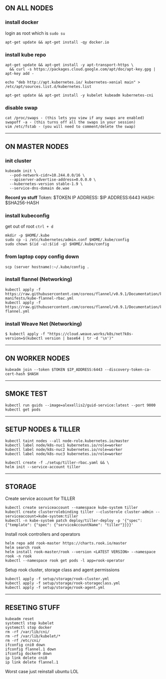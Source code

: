 ## ON ALL NODES

### install docker
login as root which is `sudo su`
```
apt-get update && apt-get install -qy docker.io
```

### install kube repo

```
apt-get update && apt-get install -y apt-transport-https \
  && curl -s https://packages.cloud.google.com/apt/doc/apt-key.gpg | apt-key add -

echo "deb http://apt.kubernetes.io/ kubernetes-xenial main" > /etc/apt/sources.list.d/kubernetes.list

apt-get update && apt-get install -y kubelet kubeadm kubernetes-cni
```

### disable swap
```
cat /proc/swaps - (this lets you view if any swaps are enabled)
swapoff -a - (this turns off all the swaps in your session)
vim /etc/fstab - (you will need to comment/delete the swap)
```
---

## ON MASTER NODES

### init cluster

```
kubeadm init \
  --pod-network-cidr=10.244.0.0/16 \
  --apiserver-advertise-address=0.0.0.0 \
  --kubernetes-version stable-1.9 \
  --service-dns-domain de.wae
```
**Record yo stuff**
Token: $TOKEN
IP ADDRESS: $IP ADDRESS:6443
HASH: $SHA256-HASH

### install kubeconfig
get out of root `ctrl + d`
```
mkdir -p $HOME/.kube
sudo cp -i /etc/kubernetes/admin.conf $HOME/.kube/config
sudo chown $(id -u):$(id -g) $HOME/.kube/config
```

### from laptop copy config down

```
scp (server hostname):~/.kube/config .
```

### install flannel (Networking)

```
kubectl apply -f https://raw.githubusercontent.com/coreos/flannel/v0.9.1/Documentation/k8s-manifests/kube-flannel-rbac.yml
kubectl apply -f https://raw.githubusercontent.com/coreos/flannel/v0.9.1/Documentation/kube-flannel.yml
```
### install Weave Net (Networking)

```
$ kubectl apply -f "https://cloud.weave.works/k8s/net?k8s-version=$(kubectl version | base64 | tr -d '\n')"
```
---

## ON WORKER NODES

```
kubeadm join --token $TOKEN $IP_ADDRESS:6443 --discovery-token-ca-cert-hash $HASH
```

---

## SMOKE TEST

```
kubectl run guids --image=alexellis2/guid-service:latest --port 9000
kubectl get pods
```

---

## SETUP NODES & TILLER

```
kubectl taint nodes --all node-role.kubernetes.io/master
kubectl label node/k8s-nuc1 kubernetes.io/role=worker
kubectl label node/k8s-nuc2 kubernetes.io/role=worker
kubectl label node/k8s-nuc3 kubernetes.io/role=worker
```

```
kubectl create -f ./setup/tiller-rbac.yaml && \
helm init --service-account tiller
```

---

## STORAGE

Create service account for TILLER
```
kubectl create serviceaccount --namespace kube-system tiller
kubectl create clusterrolebinding tiller --clusterole cluster-admin --serviceaccount=kube-system:tiller
kubectl -n kube-system patch deploy/tiller-deploy -p '{"spec": {"template": {"spec": {"serviceAccountName": "tiller"}}}}'

```
Install rook controllers and operators


```
helm repo add rook-master https://charts.rook.io/master
helm search rook
helm install rook-master/rook --version <LATEST VERSION> --namespace rook -n rook
kubectl --namespace rook get pods -l app=rook-operator
```

Setup rook cluster, storage class and agent permissions

```
kubectl apply -f setup/storage/rook-cluster.yml
kubectl apply -f setup/storage/rook-storageclass.yml
kubectl apply -f setup/storage/rook-agent.yml
```

---


## RESETING STUFF
```
kubeadm reset
systemctl stop kubelet
systemctl stop docker
rm -rf /var/lib/cni/
rm -rf /var/lib/kubelet/*
rm -rf /etc/cni/
ifconfig cni0 down
ifconfig flannel.1 down
ifconfig docker0 down
ip link delete cni0
ip link delete flannel.1
```
Worst case just reinstall ubuntu LOL
